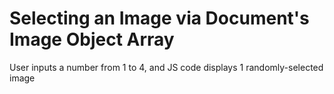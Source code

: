 # Selecting an Image via Document's Image Object Array

User inputs a number from 1 to 4, and JS code displays 1 randomly-selected image
